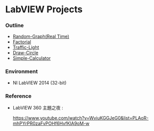 # LabVIEW Projects
### Outline
* [Random-Graph(Real Time)](Random-graph(real-time)/README.md)
* [Factorial](Factorial/README.md)
* [Traffic-Light](Traffic-Light/README.md)
* [Draw-Circle](Draw-Circle/README.md)
* [Simple-Calculator](Simple-Calculator/README.md)

### Environment
* NI LabVIEW 2014 (32-bit)

### Reference
* LabVIEW 360 主題之夜 :

    https://www.youtube.com/watch?v=WviuKGGJeG0&list=PLAoR-mhPYrPR0zaFvPOHf6HvfKlA9oM-w
